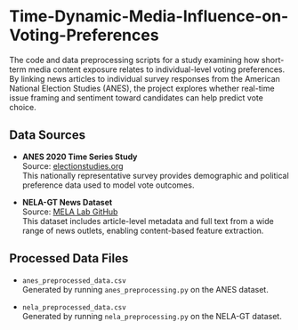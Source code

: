 # Time-Dynamic-Media-Influence-on-Voting-Preferences

The code and data preprocessing scripts for a study examining how short-term media content exposure relates to individual-level voting preferences. By linking news articles to individual survey responses from the American National Election Studies (ANES), the project explores whether real-time issue framing and sentiment toward candidates can help predict vote choice.

## Data Sources

- **ANES 2020 Time Series Study**  
  Source: [electionstudies.org](https://electionstudies.org/data-center/2020-time-series-study/)  
  This nationally representative survey provides demographic and political preference data used to model vote outcomes.

- **NELA-GT News Dataset**  
  Source: [MELA Lab GitHub](https://github.com/MELALab/nela-gt)  
  This dataset includes article-level metadata and full text from a wide range of news outlets, enabling content-based feature extraction.

## Processed Data Files

- `anes_preprocessed_data.csv`  
  Generated by running `anes_preprocessing.py` on the ANES dataset.

- `nela_preprocessed_data.csv`  
  Generated by running `nela_preprocessing.py` on the NELA-GT dataset.
